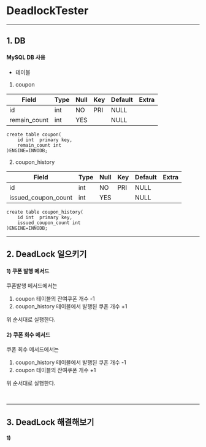 # DeadlockTester

<hr>

## 1. DB

#### MySQL DB 사용

* 테이블
1. coupon

|Field|Type|Null|Key|Default|Extra|
|---|---|---|---|---|---|
|id|int|NO|PRI|NULL| |
|remain_count|int|YES| |NULL| |

```
create table coupon(
    id int  primary key,
    remain_count int
)ENGINE=INNODB;
```

2. coupon_history

| Field               |Type|Null|Key|Default|Extra|
|---------------------|---|---|---|---|---|
| id                  |int|NO|PRI|NULL| |
| issued_coupon_count |int|YES| |NULL| |


```
create table coupon_history(
    id int  primary key,
    issued_coupon_count int
)ENGINE=INNODB;
```
<hr>


## 2. DeadLock 일으키기
#### 1) 쿠폰 발행 메서드
쿠폰발행 메서드에서는

1. coupon 테이블의 잔여쿠폰 개수 -1
2. coupon_history 테이블에서 발행된 쿠폰 개수 +1

위 순서대로 실행한다.

#### 2) 쿠폰 회수 메서드
쿠폰 회수 메서드에서는

1. coupon_history 테이블에서 발행된 쿠폰 개수 -1
2. coupon 테이블의 잔여쿠폰 개수 +1

위 순서대로 실행한다.

<br>
<hr>

## 3. DeadLock 해결해보기

#### 1) 






